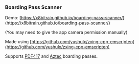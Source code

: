 ### Boarding Pass Scanner
Demo: [https://x8bitrain.github.io/boarding-pass-scanner/](https://x8bitrain.github.io/boarding-pass-scanner/)

(You may need to give the app camera permission manually)

Made using [https://github.com/yushulx/zxing-cpp-emscripten](https://github.com/yushulx/zxing-cpp-emscripten)

Supports [PDF417](https://raw.githubusercontent.com/x8BitRain/ticket2calendar/master/public/pdf417_bcbp.png) and [Aztec](https://raw.githubusercontent.com/x8BitRain/ticket2calendar/master/public/aztec_bcbp.png) boarding passes.
